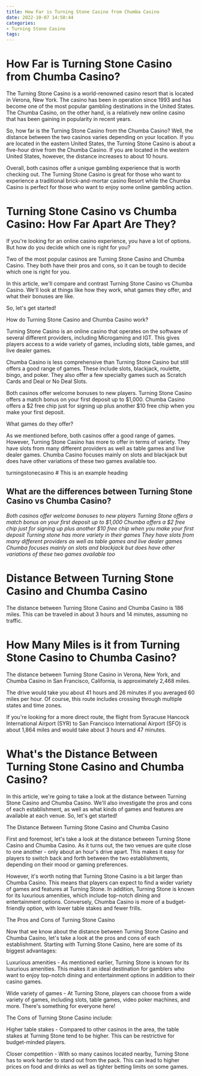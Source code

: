 ```yaml
---
title: How Far is Turning Stone Casino from Chumba Casino
date: 2022-10-07 14:50:44
categories:
- Turning Stone Casino
tags:
---
```



#  How Far is Turning Stone Casino from Chumba Casino?

The Turning Stone Casino is a world-renowned casino resort that is located in Verona, New York. The casino has been in operation since 1993 and has become one of the most popular gambling destinations in the United States. The Chumba Casino, on the other hand, is a relatively new online casino that has been gaining in popularity in recent years.

So, how far is the Turning Stone Casino from the Chumba Casino? Well, the distance between the two casinos varies depending on your location. If you are located in the eastern United States, the Turning Stone Casino is about a five-hour drive from the Chumba Casino. If you are located in the western United States, however, the distance increases to about 10 hours.

Overall, both casinos offer a unique gambling experience that is worth checking out. The Turning Stone Casino is great for those who want to experience a traditional brick-and-mortar casino Resort while the Chumba Casino is perfect for those who want to enjoy some online gambling action.

#  Turning Stone Casino vs Chumba Casino: How Far Apart Are They?

If you're looking for an online casino experience, you have a lot of options. But how do you decide which one is right for you?

Two of the most popular casinos are Turning Stone Casino and Chumba Casino. They both have their pros and cons, so it can be tough to decide which one is right for you.

In this article, we'll compare and contrast Turning Stone Casino vs Chumba Casino. We'll look at things like how they work, what games they offer, and what their bonuses are like.

So, let's get started!

How do Turning Stone Casino and Chumba Casino work?

Turning Stone Casino is an online casino that operates on the software of several different providers, including Microgaming and IGT. This gives players access to a wide variety of games, including slots, table games, and live dealer games.

Chumba Casino is less comprehensive than Turning Stone Casino but still offers a good range of games. These include slots, blackjack, roulette, bingo, and poker. They also offer a few specialty games such as Scratch Cards and Deal or No Deal Slots.

Both casinos offer welcome bonuses to new players. Turning Stone Casino offers a match bonus on your first deposit up to $1,000. Chumba Casino offers a $2 free chip just for signing up plus another $10 free chip when you make your first deposit.

What games do they offer?

As we mentioned before, both casinos offer a good range of games. However, Turning Stone Casino has more to offer in terms of variety. They have slots from many different providers as well as table games and live dealer games. Chumba Casino focuses mainly on slots and blackjack but does have other variations of these two games available too.






  turningstonecasino # This is an example heading





   ## What are the differences between Turning Stone Casino vs Chumba Casino?



   *Both casinos offer welcome bonuses to new players*   *Turning Stone offers a match bonus on your first deposit up to $1,000*   *Chumba offers a $2 free chip just for signing up plus another $10 free chip when you make your first deposit*   *Turning stone has more variety in their games*   *They have slots from many different providers as well as table games and live dealer games*   *Chumba focuses mainly on slots and blackjack but does have other variations of these two games available too*

#  Distance Between Turning Stone Casino and Chumba Casino

The distance between Turning Stone Casino and Chumba Casino is 186 miles. This can be traveled in about 3 hours and 14 minutes, assuming no traffic.

#  How Many Miles is it from Turning Stone Casino to Chumba Casino?

The distance between Turning Stone Casino in Verona, New York, and Chumba Casino in San Francisco, California, is approximately 2,468 miles.

The drive would take you about 41 hours and 26 minutes if you averaged 60 miles per hour. Of course, this route includes crossing through multiple states and time zones.

If you're looking for a more direct route, the flight from Syracuse Hancock International Airport (SYR) to San Francisco International Airport (SFO) is about 1,864 miles and would take about 3 hours and 47 minutes.

#  What's the Distance Between Turning Stone Casino and Chumba Casino?

In this article, we're going to take a look at the distance between Turning Stone Casino and Chumba Casino. We'll also investigate the pros and cons of each establishment, as well as what kinds of games and features are available at each venue. So, let's get started!

The Distance Between Turning Stone Casino and Chumba Casino

First and foremost, let's take a look at the distance between Turning Stone Casino and Chumba Casino. As it turns out, the two venues are quite close to one another - only about an hour's drive apart. This makes it easy for players to switch back and forth between the two establishments, depending on their mood or gaming preferences.

However, it's worth noting that Turning Stone Casino is a bit larger than Chumba Casino. This means that players can expect to find a wider variety of games and features at Turning Stone. In addition, Turning Stone is known for its luxurious amenities, which include top-notch dining and entertainment options. Conversely, Chumba Casino is more of a budget-friendly option, with lower table stakes and fewer frills.

The Pros and Cons of Turning Stone Casino

Now that we know about the distance between Turning Stone Casino and Chumba Casino, let's take a look at the pros and cons of each establishment. Starting with Turning Stone Casino, here are some of its biggest advantages:

Luxurious amenities - As mentioned earlier, Turning Stone is known for its luxurious amenities. This makes it an ideal destination for gamblers who want to enjoy top-notch dining and entertainment options in addition to their casino games.

Wide variety of games - At Turning Stone, players can choose from a wide variety of games, including slots, table games, video poker machines, and more. There's something for everyone here!

The Cons of Turning Stone Casino include:

Higher table stakes - Compared to other casinos in the area, the table stakes at Turning Stone tend to be higher. This can be restrictive for budget-minded players.

Closer competition - With so many casinos located nearby, Turning Stone has to work harder to stand out from the pack. This can lead to higher prices on food and drinks as well as tighter betting limits on some games.